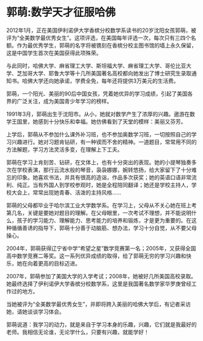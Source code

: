 # 郭萌:数学天才征服哈佛

2012年1月，正在美国伊利诺伊大学香槟分校数学系读书的20岁沈阳女孩郭萌，被评为“全美数学最优秀女生”。这项评选，在美国每年评选一次，每次只有三四个名额。作为最优秀学生，郭萌的名字将被镌刻在香槟分校主图书馆的墙上永久保留，这是中国学生首次在美国获得此项殊荣。

与此同时，哈佛大学、麻省理工大学、斯坦福大学、麻省理工大学、哥伦比亚大学、芝加哥大学、耶鲁大学等十几所美国著名高校都向她发出了博士研究生录取通知书。哈佛大学还向她承诺，学费全免，每年还将提供3万美元的生活费。

郭萌，一个阳光、美丽的90后中国女孩，凭着她优异的学习成绩，引起了美国各界的广泛关注，成为美国青少年学习的榜样。

1991年3月，郭萌出生于沈阳市。从小，她就对数学产生了浓厚的兴趣。遨游在数学王国里，她感到十分快乐和幸福。她仿佛看到了天堂的模样：美丽又芬芳。

上学后，郭萌从不参加什么课外补习班，也不参加奥数学习班，一切按照自己的学习兴趣进行。她对习题肯钻研，有一种锲而不舍的精神。一道题目，常常用不同的方法解题，学习方法灵活多变，在理解上下工夫。

郭萌在学习上肯刻苦、钻研，在文体上，也有十分突出的表现。她的小提琴独奏多次在学校表演，那行云流水般的琴音，袅袅娜娜，婉转悠扬，给大家留下了十分难忘的印象。她喜欢书法，并具有很高的造诣，作品多次获奖；她的英语口语非常流利、纯正。当有外国人到学校参观时，她是全程陪同翻译；她还是学校主持人，学校大会上，常常出现她青春、活泼的主持风格……

郭萌的父母都毕业于哈尔滨工业大学数学系。在学习上，父母从不关心她在班上考第几名，关键是要她对题目的理解。在父母眼里，一次考试不理想，并不能说明什么，孩子的学习能力、理解能力、思考能力的培养和锻炼，才是更为重要的。在这种循循善诱的指导下，郭萌十分善于动脑筋、想办法，学习十分自觉，从不要父母操心。

2004年，郭萌获得辽宁省中学“希望之星”数学竞赛第一名；2005年，又获得全国高中数学竞赛二等奖。这一系列优异成绩的取得，给了郭萌无穷的学习兴趣和快乐，她在向着更高的目标迈进。

2007年，郭萌参加了美国大学的入学考试；2008年，她被好几所美国高校录取。她最终选择了伊利诺伊大学香槟分校数学系，这里是我国著名数学家华罗庚曾经工作过的地方。

当她被评为“全美数学最优秀女生”，并即将跨入美丽的哈佛大学后，有记者采访她，请她谈谈学习体会。

郭萌说道：我学习的动力，就是来自于学习本身的乐趣，兴趣，它们就是我最好的老师。我相信无论谁，无论学什么，只要有兴趣，就能学好！